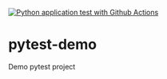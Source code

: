 [![Python application test with Github Actions](https://github.com/ommagdum/pytest-demo/actions/workflows/testing-ci.yml/badge.svg)](https://github.com/ommagdum/pytest-demo/actions/workflows/testing-ci.yml)
# pytest-demo
Demo pytest project
